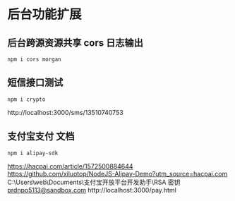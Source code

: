 # 后台功能扩展

## 后台跨源资源共享 cors 日志输出

```shell
npm i cors morgan
```

## 短信接口测试

```shell
npm i crypto
```

http://localhost:3000/sms/13510740753

## 支付宝支付 文档

```shell
npm i alipay-sdk
```

https://hacpai.com/article/1572500884644
https://github.com/xiluotop/NodeJS-Alipay-Demo?utm_source=hacpai.com
C:\Users\web\Documents\支付宝开放平台开发助手\RSA 密钥
prdnpo5113@sandbox.com
http://localhost:3000/pay.html
